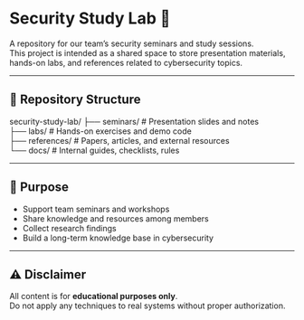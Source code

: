 # Security Study Lab 🔐

A repository for our team’s security seminars and study sessions.  
This project is intended as a shared space to store presentation materials, hands-on labs, and references related to cybersecurity topics.  

---

## 📂 Repository Structure
security-study-lab/
├── seminars/ # Presentation slides and notes  
├── labs/ # Hands-on exercises and demo code  
├── references/ # Papers, articles, and external resources  
└── docs/ # Internal guides, checklists, rules  

---

## 🎯 Purpose
- Support team seminars and workshops  
- Share knowledge and resources among members  
- Collect research findings  
- Build a long-term knowledge base in cybersecurity  

---

## ⚠️ Disclaimer
All content is for **educational purposes only**.  
Do not apply any techniques to real systems without proper authorization.
